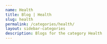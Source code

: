 ```yaml
---
name: Health
title: Blog | Health
slug: health
permalink: /categories/health/
layout: sidebar-categories
description: Blogs for the category Health
---
```

